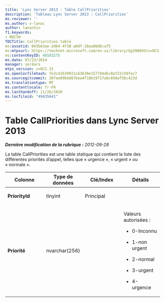 ```yaml
---
title: 'Lync Server 2013 : Table CallPriorities'
description: 'Tableau Lync Server 2013 : CallPriorities'
ms.reviewer: ''
ms.author: v-lanac
author: lanachin
f1.keywords:
- NOCSH
TOCTitle: CallPriorities table
ms:assetid: 043b63ae-2d64-4f38-a0df-18aa08d6caf5
ms:mtpsurl: https://technet.microsoft.com/en-us/library/Gg398093(v=OCS.15)
ms:contentKeyID: 48183275
ms.date: 07/23/2014
manager: serdars
mtps_version: v=OCS.15
ms.openlocfilehash: fe3cd1639921c63630e157744dbc8af22c50fac7
ms.sourcegitcommit: 36fee89bb887bea4f18b19f17a8c69daf5bc423d
ms.translationtype: MT
ms.contentlocale: fr-FR
ms.lasthandoff: 11/26/2020
ms.locfileid: "49435641"
---
```

# <a name="callpriorities-table-in-lync-server-2013"></a>Table CallPriorities dans Lync Server 2013

<div data-xmlns="http://www.w3.org/1999/xhtml">

<div class="topic" data-xmlns="http://www.w3.org/1999/xhtml" data-msxsl="urn:schemas-microsoft-com:xslt" data-cs="https://msdn.microsoft.com/">

<div data-asp="https://msdn2.microsoft.com/asp">



</div>

<div id="mainSection">

<div id="mainBody">

<span> </span>

_**Dernière modification de la rubrique :** 2012-09-28_

La table CallPriorities est une table statique qui contient la liste des différentes priorités d’appel, telles que « urgence », « urgent » ou « normale ».


<table>
<colgroup>
<col style="width: 25%" />
<col style="width: 25%" />
<col style="width: 25%" />
<col style="width: 25%" />
</colgroup>
<thead>
<tr class="header">
<th>Colonne</th>
<th>Type de données</th>
<th>Clé/Index</th>
<th>Détails</th>
</tr>
</thead>
<tbody>
<tr class="odd">
<td><p><strong>PriorityId</strong></p></td>
<td><p>tinyint</p></td>
<td><p>Principal</p></td>
<td></td>
</tr>
<tr class="even">
<td><p><strong>Priorité</strong></p></td>
<td><p>nvarchar(256)</p></td>
<td></td>
<td><p>Valeurs autorisées :</p>
<ul>
<li><p>0-Inconnu</p></li>
<li><p>1-non urgent</p></li>
<li><p>2-normal</p></li>
<li><p>3-urgent</p></li>
<li><p>4-urgence</p></li>
</ul></td>
</tr>
</tbody>
</table>


</div>

<span> </span>

</div>

</div>

</div>

